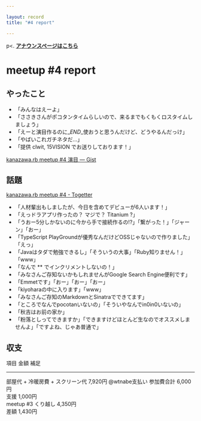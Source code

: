 ```yaml
---

layout: record
title: "#4 report"

---
```


p\<. <a href="./"><strong>アナウンスページはこちら</strong></a>

meetup #4 report
=================

やったこと
----------

-   「みんなはえーよ」
-   「ささきさんがポコタンタイムらしいので、来るまでもくもくロスタイムしましょう」
-   「えーと演目作るのに\_*END*\_使おうと思うんだけど、どうやるんだっけ」
-   「やばいこれガチネタだ…」
-   「提供 clwit, 15VISION でお送りしております！」

[kanazawa.rb meetup #4 演目 — Gist](https://gist.github.com/4180595)

<script src="https://gist.github.com/4180595.js?file=gistfile1.md">
</script>
話題
----

[kanazawa.rb meetup #4 - Togetter](http://togetter.com/li/416265)

-   「人材輩出もしましたが、今日を含めてデビューが6人います！」
-   「えっドラアプリ作ったの？ マジで？ Titanium ?」
-   「うおー5分しかないのに今から手で接続作るの!?」「繋がった！」「ジャーン」「おー」
-   「TypeScript
    PlayGroundが優秀なんだけどOSSじゃないので作りました」「えっ」
-   「Javaはタダで勉強できるし」「そういうの大事」「Ruby知りません！」「www」
-   「なんで ** でインクリメントしないの！」
-   「みなさんご存知ないかもしれませんがGoogle Search Engine便利です」
-   「Emmetです」「おー」「おー」「おー」
-   「kiyoharaの中に入ります」「www」
-   「みなさんご存知のMarkdownとSinatraでできてます」
-   「ところでなんでpocotanいないの」「そういやなんでin0in0いないの」
-   「秋吉はお前の家か」
-   「粉落としってできますか」「できますけどほとんど生なのでオススメしませんよ」「ですよね、じゃあ普通で」

収支
----

  項目                               金額      補足
  ---------------------------------- --------- ---------------
  部屋代 + 冷暖房費 + スクリーン代   7,920円   @wtnabe支払い
  参加費合計                         6,000円   
  支援                               1,000円   
  meetup #3 くり越し                4,350円   
  差額                               1,430円   



